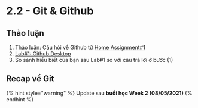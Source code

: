 # 2.2 - Git & Github

## Thảo luận 

1. Thảo luận: Câu hỏi về Github từ [Home Assignment\#1](../1-data-strategy-and-metrics/1.4-home-assignment.md)
2. [Lab\#1: Github Desktop](2.3-lab-1-github-desktop.md)
3. So sánh hiểu biết của bạn sau Lab\#1 so với câu trả lời ở bước \(1\)

## Recap về Git

{% hint style="warning" %}
Update sau **buổi học Week 2 \(08/05/2021\)**
{% endhint %}


